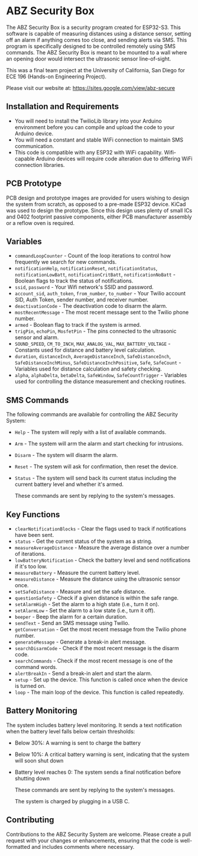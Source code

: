 # ABZ Security Box

The ABZ Security Box is a security program created for ESP32-S3. This software is capable of measuring distances using a distance sensor, setting off an alarm if anything comes too close, and sending alerts via SMS. This program is specifically designed to be controlled remotely using SMS commands. The ABZ Security Box is meant to be mounted to a wall where an opening door would intersect the ultrasonic sensor line-of-sight.

This was a final team project at the University of California, San Diego for ECE 196 (Hands-on Engineering Project).

Please visit our website at:
https://sites.google.com/view/abz-secure

## Installation and Requirements

- You will need to install the TwilioLib library into your Arduino environment before you can compile and upload the code to your Arduino device.
- You will need a constant and stable WiFi connection to maintain SMS communication.
- This code is compatible with any ESP32 with WiFi capability. Wifi-capable Arduino devices will require code alteration due to differing WiFi connection libraries.

## PCB Prototype

PCB design and prototype images are provided for users wishing to design the system from scratch, as opposed to a pre-made ESP32 device. KiCad was used to design the prototype. Since this design uses plenty of small ICs and 0402 footprint passive components, either PCB manufacturer assembly or a reflow oven is required.

## Variables

- `commandLoopCounter` - Count of the loop iterations to control how frequently we search for new commands.
- `notificationHelp`, `notificationReset`, `notificationStatus`, `notificationLowBatt`, `notificationCritBatt`, `notificationNoBatt` - Boolean flags to track the status of notifications.
- `ssid`, `password` - Your Wifi network's SSID and password.
- `account_sid`, `auth_token`, `from_number`, `to_number` - Your Twilio account SID, Auth Token, sender number, and receiver number.
- `deactivationCode` - The deactivation code to disarm the alarm.
- `mostRecentMessage` - The most recent message sent to the Twilio phone number.
- `armed` - Boolean flag to track if the system is armed.
- `trigPin`, `echoPin`, `MosfetPin` - The pins connected to the ultrasonic sensor and alarm.
- `SOUND_SPEED`, `CM_TO_INCH`, `MAX_ANALOG_VAL`, `MAX_BATTERY_VOLTAGE` - Constants used for distance and battery level calculation.
- `duration`, `distanceInch`, `AverageDistanceInch`, `SafeDistanceInch`, `SafeDistanceInchMinus`, `SafeDistanceInchPositive`, `Safe`, `SafeCount` - Variables used for distance calculation and safety checking.
- `alpha`, `alphaDelta`, `betaDelta`, `SafeWindow`, `SafeCountTrigger` - Variables used for controlling the distance measurement and checking routines.

## SMS Commands

The following commands are available for controlling the ABZ Security System:

- `Help` - The system will reply with a list of available commands.
- `Arm` - The system will arm the alarm and start checking for intrusions.
- `Disarm` - The system will disarm the alarm.
- `Reset` - The system will ask for confirmation, then reset the device.
- `Status` - The system will send back its current status including the current battery level and whether it's armed.

  These commands are sent by replying to the system's messages.


## Key Functions

- `clearNotificationBlocks` - Clear the flags used to track if notifications have been sent.
- `status` - Get the current status of the system as a string.
- `measureAverageDistance` - Measure the average distance over a number of iterations.
- `lowBatteryNotification` - Check the battery level and send notifications if it's too low.
- `measureBattery` - Measure the current battery level.
- `measureDistance` - Measure the distance using the ultrasonic sensor once.
- `setSafeDistance` - Measure and set the safe distance.
- `questionSafety` - Check if a given distance is within the safe range.
- `setAlarmHigh` - Set the alarm to a high state (i.e., turn it on).
- `setAlarmLow` - Set the alarm to a low state (i.e., turn it off).
- `beeper` - Beep the alarm for a certain duration.
- `sendText` - Send an SMS message using Twilio.
- `getConversation` - Get the most recent message from the Twilio phone number.
- `generateMessage` - Generate a break-in alert message.
- `searchDisarmCode` - Check if the most recent message is the disarm code.
- `searchCommands` - Check if the most recent message is one of the command words.
- `alertBreakIn` - Send a break-in alert and start the alarm.
- `setup` - Set up the device. This function is called once when the device is turned on.
- `loop` - The main loop of the device. This function is called repeatedly.


## Battery Monitoring

The system includes battery level monitoring. It sends a text notification when the battery level falls below certain thresholds:

- Below 30%: A warning is sent to charge the battery
- Below 10%: A critical battery warning is sent, indicating that the system will soon shut down
- Battery level reaches 0: The system sends a final notification before shutting down

  These commands are sent by replying to the system's messages.

  The system is charged by plugging in a USB C.


## Contributing

Contributions to the ABZ Security System are welcome. Please create a pull request with your changes or enhancements, ensuring that the code is well-formatted and includes comments where necessary.
